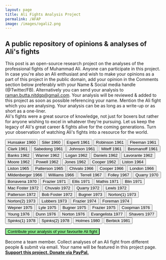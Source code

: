 ```yaml
---
layout: page
title: Ali Fights Analysis Project
permalink: /AFAP
image: /images/ogali2.png
---
```

<script type="text/javascript" src="/scripts/ali.js"></script>
<!--<style> span{display: none;}</style>  -->
<style>
body{background-image: url("/images/ali-collage.png");}
</style>



## A public repository of opinions & analyses of Ali's fights

This post is an open-source research project on the analyses of the professional fights of Muhammad Ali. Anyone can participate in this project.
In case you're also an Ali enthusiast and wish to make your opinions as a part of this project in the public domain, add your opinion in the Comments section below preferably with your Name & Social media handle (@Twitter/FB). Alternatively you can send your analysis to raman.butta.nitdgp@gmail.com. Your analysis will be reviewed & added to this project as soon as possible referencing your name. Mention the Ali fight which you are analysing. Your analysis can be as long as a write-up or as short as a one-liner.  
Ali's fights were a great source of knowledge, not just for boxers but rather for anyone wishing to excel in whatever they're pursuing. Let us keep the legacy of Ali's great career & fights alive for the coming generations. Turn your observation of watching Ali's fights into a resource for the world.     


<button> Hunsaker 1960 </button>  <span id></span>
<button> Siler 1960  </button>  <span id></span>
<button> Esperti 1961  </button>  <span id></span>
<button> Robinson 1961  </button>  <span id></span>
<button> Fleeman 1961  </button>  <span id></span>
<button> Clark 1961  </button>  <span id></span>
<button> Sabedong 1961  </button>  <span id></span>
<button> Johnson 1961  </button>  <span id></span>
<button> Miteff 1961  </button>  <span id></span>
<button> Besmanoff 1961  </button>  <span id></span>
<button> Banks 1962  </button>  <span id></span>
<button> Warner 1962  </button>  <span id></span>
<button> Logan 1962  </button>  <span id></span>
<button> Daniels 1962  </button>  <span id></span>
<button> Lavorante 1962  </button>  <span id></span>
<button> Moore 1962  </button>  <span id></span>
<button> Powell 1962  </button>  <span id></span>
<button> Jones 1962  </button>  <span id></span>
<button> Cooper 1962  </button>  <span id></span>
<button> Liston 1964  </button>  <span id></span>
<button onclick="expand('liston2')"> Liston 1965  </button>   <span id="liston2" style="display:none"> 1. Ali was too fast for Liston in the 2nd fight. Sonny felt like he was surrounded until a punch came from nowhere and knocked 		him down. Ali showed that punching power is not an indispensable ingredient of a knock-out. He proved it again in his fight with 
    Jurgen Blin. Ali's punches were like an avalanche, a single one may be insufficient but a cumulation can crumble mountains. You 
    initially feel that his jabs are bearable but by the time you realize the cumulative damage, its too late. Floyd Patterson once 
    remarked that Ali's punches won't knock you down, they'll rub you off and dizzy you down. He was right.</span>
<button> Patterson 1965  </button>  <span id></span>
<button> Chivalo 1966  </button>  <span id></span>
<button> Cooper 1966  </button>  <span id></span>
<button> London 1966  </button>  <span id></span>
<button> Mildenberger 1966  </button>  <span id></span>
<button> Williams 1966  </button>  <span id></span>
<button> Terrell 1967  </button>  <span id></span>
<button onclick="expand('folley')"> Folley 1967  </button>  <span id="folley" style="display:none"> 1. The most invincible Ali was in this fight. With umpteen tactics up his sleeve and an unmatched
				  agility+strength, the concorde was at its highest then !</span>
<button> Quarry 1970  </button>  <span id></span>
<button> Bonavena 1970  </button>  <span id></span>
<button> Frazier 1971  </button>  <span id></span>
<button> Ellis 1971  </button>  <span id></span>
<button> Mathis 1971  </button>  <span id></span>
<button> Blin 1971  </button>  <span id></span>
<button> Mac Foster 1972  </button>  <span id></span>
<button> Chuvalo 1972  </button>  <span id></span>
<button> Quarry 1972  </button>  <span id></span>
<button> Lewis 1972  </button>  <span id></span>
<button> Patterson 1972  </button>  <span id></span>
<button> Bob Foster 1972  </button>  <span id></span>
<button> Bugner 1973  </button>  <span id></span>
<button> Norton(1) 1973  </button>  <span id></span>
<button> Norton(2) 1973  </button>  <span id></span>
<button> Lubbers 1973  </button>  <span id></span>
<button> Frazier 1974  </button>  <span id></span>
<button> Foreman 1974  </button>  <span id></span>
<button> Wepner 1975  </button>  <span id></span>
<button> Lyle 1975  </button>  <span id></span>
<button> Bugner 1975  </button>  <span id></span>
<button> Frazier 1975  </button>  <span id></span>
<button> Coopman 1976  </button>  <span id></span>
<button> Young 1976  </button>  <span id></span>
<button> Dunn 1976  </button>  <span id></span>
<button> Norton 1976  </button>  <span id></span>
<button> Evangelista 1977  </button>  <span id></span>
<button onclick="expand('shavers')"> Shavers 1977  </button>  <span id="shavers" style="display:none"> 1. This was the last great fight of Ali. It was also the fight where Ali took some good face shots. Based on my 
					observation, this fight contributed the most to his slowing down and Parkinson-like symptoms later on. His speech started slurring 
					only after this fight. The last round of this bout is one of the best and reveals the warrior-spirit of Ali.</span>
<button> Spinks(1) 1978  </button>  <span id></span>
<button> Spinks(2) 1978  </button>  <span id></span>
<button> Holmes 1980  </button>  <span id></span>
<button> Berbick 1981  </button>  <span id></span>



<!--#### My favourite Ali fights :
Ali Cooper 1................................."Henry Cooper’s no jive, the fight will end in five."  
Ali Liston 1...................................."Liston must fall in Eight,to prove that I am great"  
Ali Liston 2...................................."I told you that I had a surprise"  
Ali Turell........................................"My name is Muhammad Ali"  
Ali Vs Cleveland Williams..........."You watch me shuffle and I’ll jab off your head”  
Ali Folley fight..............................."I’m always confident"  
Ali Quarry 1..................................."I’m baaaaaccck”  
Ali Quarry 2..................................."He’s the last of the white hopes”  
Ali Vs Buster Mathis...................."So leave me alone and shut up and be glad that you saw a good fight"  
Ali Vs Bob Foster.........................."Then he is great if he don’t go in eight"  
Ali Vs Jürgen Blin   
Ali Frazier 1,2,3............................."Dancing you and whupping you and dancing”  
Ali Norton 2 ................................."If I weren’t in good  shape, in no way I could have won the fight"  
Ali Foreman.................................."The man just took a superior, scientific beating."  
Ali Lyle............................................"You will See me tonight literally take this man”  
Ali Wepner  
Ali Spinks 2..................................."It is befitting that I achieve the impossible"  -->

 
	
<p id="mybutton" style="color:green"> <button onclick="change()" style="background-color:lightgreen">Contribute your analysis of your favourite Ali fight</button> </p>
Become a team member. Collect analyses of an Ali fight from different people & submit via email. Your name will be featured in this project page.  
<a href="https://www.paypal.me/ramanbutta" target="_blank"><b>Support this project. Donate via PayPal.</b></a>














